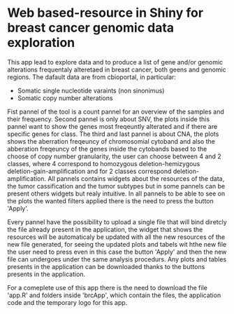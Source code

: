 # Web based-resource in Shiny for breast cancer genomic data exploration 

This app lead to explore data and to produce a list of gene and/or genomic alterations frequentaly alteretaed in breast cancer, both geens and genomic regions.
The dafault data are from cbioportal, in particular: 
- Somatic single nucleotide varaints (non sinonimus)
- Somatic copy number alterations

Fist pannel of the tool is a count pannel for an overview of the samples and their frequency. Second pannel is only about SNV, the plots inside this pannel want 
to show the genes most freqeuntly alterated and if there are specific genes for class. The third and last pannel is about CNA, the plots shows the aberration freqeuncy of chromosomial cytoband and also the abberation freqeuncy of the genes inside the cytobands based to the choose of copy number granularity, the user can choose between 4 and 2 classes, where 4 correspond to homozygous deletion-hemizygous deletion-gain-amplification and for 2 classes correspond deletion-amplification. All pannels contains widgets about the resources of the data, the tumor cassification and the tumor subtypes but in some pannels can be present others widgets but realy intuitive. In all pannels to be able to see on the plots the wanted filters applied there is the need to press the button 'Apply'. 

Every pannel have the possibility to upload a single file that will bind diretcly the file already present in the application, the widget that shows the resources will be automaticaly be updated with all the new resources of the new file generated, for seeing the updated plots and tabels wit hthe new file the user need to press even in this case the button 'Apply' and then the new file can undergoes under the same analysis procedurs. Any plots and tables presents in the application can be downloaded thanks to the buttons presents in the application.

For a comeplete use of this app there is the need to download the file 'app.R' and folders inside 'brcApp', which contain the files, the application code and the temporary logo for this app. 
 
